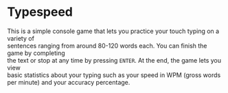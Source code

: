 # Typespeed

This is a simple console game that lets you practice your touch typing on a variety of \
sentences ranging from around 80-120 words each. You can finish the game by completing \
the text or stop at any time by pressing `ENTER`. At the end, the game lets you view \
basic statistics about your typing such as your speed in WPM (gross words per minute) and your accuracy percentage.
